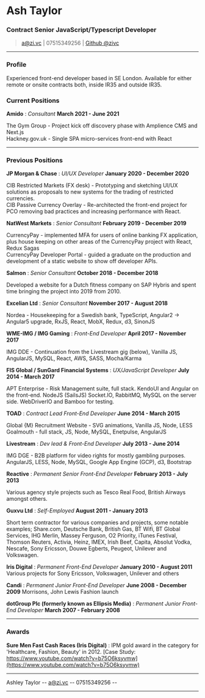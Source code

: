 # Ash Taylor
### Contract Senior JavaScript/Typescript Developer

> [a@zi.vc](mailto:a@zi.vc) | 07515349256 | [Github @zivc](http://github.com/zivc)

------

### Profile

Experienced front-end developer based in SE London. Available for either remote or onsite contracts both, inside IR35 and outside IR35.


### Current Positions

__Amido__ : *Consultant* __March 2021 - June 2021__

The Gym Group - Project kick off discovery phase with Amplience CMS and Next.js  
Hackney.gov.uk - Single SPA micro-services front-end with React


-----


### Previous Positions


__JP Morgan & Chase__ : *UI/UX Developer* __January 2020 - December 2020__

CIB Restricted Markets (FX desk) - Prototyping and sketching UI/UX solutions as proposals to new systems for the trading of restricted currencies.  
CIB Passive Currency Overlay - Re-architected the front-end project for PCO removing bad practices and increasing performance with React.


__NatWest Markets__ : *Senior Consultant* __February 2019 - December 2019__

CurrencyPay - implemented MFA for users of online banking FX application, plus house keeping on other areas of the CurrencyPay project with React, Redux Sagas  
CurrencyPay Developer Portal - guided a graduate on the production and development of a static website to show off developer APIs.


__Salmon__ : *Senior Consultant* __October 2018 - December 2018__

Developed a website for a Dutch fitness company on SAP Hybris and spent time bringing the project into 2019 from 2010.


__Excelian Ltd__ : *Senior Consultant* __November 2017 - August 2018__

Nordea - Housekeeping for a Swedish bank, TypeScript, Angular2 -> Angular5 upgrade, RxJS, React, MobX, Redux, d3, SinonJS


__WME-IMG / IMG Gaming__ : *Front-End Developer* __April 2017 - November 2017__

IMG DDE - Continuation from the Livestream gig (below), Vanilla JS, AngularJS, MySQL, React, AWS, SASS, Mocha/Karma


__FIS Global / SunGard Financial Systems__ : *UX/JavaScript Developer* __July 2014 - March 2017__

APT Enterprise - Risk Management suite, full stack. KendoUI and Angular on the front-end. NodeJS (SailsJS) Socket.IO, RabbitMQ, MySQL on the server side. WebDriverIO and Bamboo for testing.

__TOAD__ : *Contract Lead Front-End Developer* __June 2014 - March 2015__

Global {M} Recruitment Website - SVG animations, Vanilla JS, Node, LESS  
Goalmouth - full stack, JS, Node, MySQL, Enetpulse, AngularJS


__Livestream__ : *Dev lead & Front-End Developer* __July 2013 - June 2014__

IMG DGE - B2B platform for video rights for mostly gambling purposes. AngularJS, LESS, Node, MySQL, Google App Engine (GCP), d3, Bootstrap


__Reactive__ : *Permanent Senior Front-End Developer* __February 2013 - July 2013__

Various agency style projects such as Tesco Real Food, British Airways amongst others.


__Guxvu Ltd__ : *Self-Employed* __August 2011 - January 2013__

Short term contractor for various companies and projects, some notable examples;
Share.com, Deutsche Bank, British Gas, BT Wifi, BT Global Services, IHG Merlin, Massey Ferguson, O2 Priority, iTunes Festival, Thomson Reuters, Activia, Heinz, IMEX, Irish Beef, Capita, Absolut Vodka, Nescafe, Sony Ericsson, Douwe Egberts, Peugeot, Unilever and Volkswagen.


__Iris Digital__ : *Permanent Front-End Developer* __January 2010 - August 2011__
Various projects for Sony Ericsson, Volkswagen, Unilever and others


__Candi__ : *Permanent Junior Front-End Developer* __June 2008 - December 2009__
Morrisons, John Lewis Fashion launch


__dotGroup Plc (formerly known as Ellipsis Media)__ : *Permanent Junior Front-End Developer* __March 2007 - February 2008__


------


### Awards


__Sure Men Fast Cash Races (Iris Digital)__ :
IPM gold award in the category for 'Healthcare, Fashion, Beauty' in 2012.
[Case Study: https://www.youtube.com/watch?v=b75O6ksyvmw](https://www.youtube.com/watch?v=b75O6ksyvmw)


------


Ashley Taylor -- [a@zi.vc](mailto:a@zi.vc) -- 07515349256 --


------
